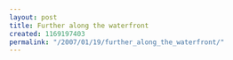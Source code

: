 ```yaml
---
layout: post
title: Further along the waterfront
created: 1169197403
permalink: "/2007/01/19/further_along_the_waterfront/"
---
```


